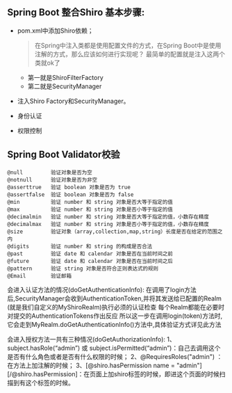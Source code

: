 
## Spring Boot 整合Shiro 基本步骤:

   *  pom.xml中添加Shiro依赖；
      >在Spring中注入类都是使用配置文件的方式，在Spring Boot中是使用注解的方式，那么应该如何进行实现呢？
       最简单的配置就是注入这两个类就ok了 
      * 第一就是ShiroFilterFactory
      * 第二就是SecurityManager
   
   *  注入Shiro Factory和SecurityManager。 
   
   *  身份认证
   
   *  权限控制
   
   
## Spring Boot Validator校验
    @null         验证对象是否为空
    @notnull      验证对象是否为非空
    @asserttrue   验证 boolean 对象是否为 true
    @assertfalse  验证 boolean 对象是否为 false
    @min          验证 number 和 string 对象是否大等于指定的值
    @max          验证 number 和 string 对象是否小等于指定的值
    @decimalmin   验证 number 和 string 对象是否大等于指定的值，小数存在精度
    @decimalmax   验证 number 和 string 对象是否小等于指定的值，小数存在精度
    @size         验证对象（array,collection,map,string）长度是否在给定的范围之内
    @digits       验证 number 和 string 的构成是否合法
    @past         验证 date 和 calendar 对象是否在当前时间之前
    @future       验证 date 和 calendar 对象是否在当前时间之后
    @pattern      验证 string 对象是否符合正则表达式的规则
    @Email        验证邮箱
   
会进入认证方法的情况(doGetAuthenticationInfo):
 在调用了login方法后,SecurityManager会收到AuthenticationToken,并将其发送给已配置的Realm (就是我们自定义的MyShiroRealm)执行必须的认证检查
 每个Realm都能在必要时对提交的AuthenticationTokens作出反应
 所以这一步在调用login(token)方法时,它会走到MyRealm.doGetAuthenticationInfo()方法中,具体验证方式详见此方法

 
   
会进入授权方法一共有三种情况(doGetAuthorizationInfo):
1、subject.hasRole(“admin”) 或 subject.isPermitted(“admin”)：自己去调用这个是否有什么角色或者是否有什么权限的时候；
2、@RequiresRoles("admin") ：在方法上加注解的时候；
3、[@shiro.hasPermission name = "admin"][/@shiro.hasPermission]：在页面上加shiro标签的时候，即进这个页面的时候扫描到有这个标签的时候。

